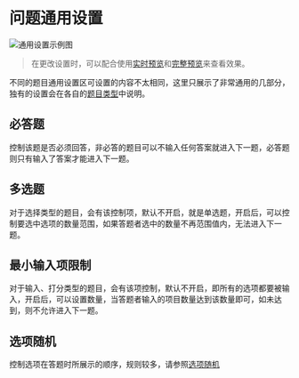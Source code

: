# 问题通用设置

<img src='./images/common.png' alt='通用设置示例图'>

> 在更改设置时，可以配合使用[实时预览](../preview/realtime.md)和[完整预览](../preview/full.md)来查看效果。

不同的题目通用设置区可设置的内容不太相同，这里只展示了非常通用的几部分，独有的设置会在各自的[题目类型](../nodes/concept.md)中说明。

## 必答题
控制该题是否必须回答，非必答的题目可以不输入任何答案就进入下一题，必答题则只有输入了答案才能进入下一题。

## 多选题
对于选择类型的题目，会有该控制项，默认不开启，就是单选题，开启后，可以控制要选中选项的数量范围，如果答题者选中的数量不再范围值内，无法进入下一题。

## 最小输入项限制
对于输入、打分类型的题目，会有该项控制，默认不开启，即所有的选项都要被输入，开启后，可以设置数量，当答题者输入的项目数量达到该数量即可，如未达到，则不允许进入下一题。

## 选项随机
控制选项在答题时所展示的顺序，规则较多，请参照[选项随机](./option-random.md)

